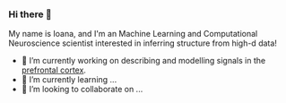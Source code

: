 ### Hi there 👋

My name is Ioana, and I'm an Machine Learning and Computational Neuroscience scientist interested in inferring structure from high-d data!

- 🔭 I’m currently working on describing and modelling signals in the [prefrontal cortex](https://www.biorxiv.org/content/10.1101/2022.09.26.509463v2).
- 🌱 I’m currently learning ...
- 👯 I’m looking to collaborate on ...

<!--
**iocalangiu/iocalangiu** is a ✨ _special_ ✨ repository because its `README.md` (this file) appears on your GitHub profile.

Here are some ideas to get you started:

- 🔭 I’m currently working on ...
- 🌱 I’m currently learning ...
- 👯 I’m looking to collaborate on ...
- 🤔 I’m looking for help with ...
- 💬 Ask me about ...
- 📫 How to reach me: ...
- 😄 Pronouns: ...
- ⚡ Fun fact: ...
-->
